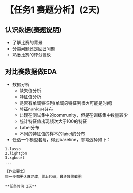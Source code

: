# 【任务1 赛题分析】(2天)
## 认识数据([赛题说明](https://2019ai.futurelab.tv/contest_detail/3#contest_des))
* 了解比赛的背景
* 分类问题还是回归问题
* 熟悉比赛的评分函数
## 对比赛数据做EDA
* 数据分析
    * 缺失值分析
    * 特征值分析
    * 是否有单调特征列(单调的特征列很大可能是时间)
    * 特征nunique分布
    * 出现在测试集中的community，但是在训练集中数量较少
    * 统计特征值出现频次大于100的特征
    * Label分布
    * 不同的特征值的样本的label的分布
 * 任选一个模型套用，得到baseline，参考选择如下：
    
  ```
  1.lasso
  2.lightgbm
  3.xgboost
  ...

【作业要求】
每一步都要认真完成，附上代码，最终效果截图

**任务时间 2天**

